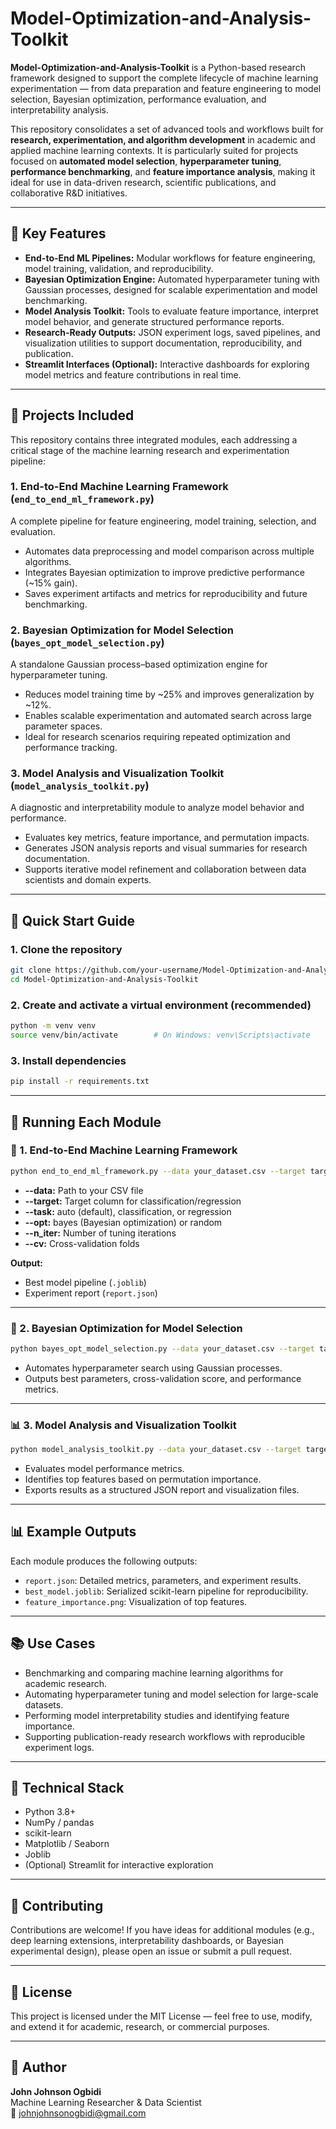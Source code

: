 # Model-Optimization-and-Analysis-Toolkit

**Model-Optimization-and-Analysis-Toolkit** is a Python-based research framework designed to support the complete lifecycle of machine learning experimentation — from data preparation and feature engineering to model selection, Bayesian optimization, performance evaluation, and interpretability analysis.

This repository consolidates a set of advanced tools and workflows built for **research, experimentation, and algorithm development** in academic and applied machine learning contexts. It is particularly suited for projects focused on **automated model selection**, **hyperparameter tuning**, **performance benchmarking**, and **feature importance analysis**, making it ideal for use in data-driven research, scientific publications, and collaborative R&D initiatives.

---

## 🔬 Key Features

- **End-to-End ML Pipelines:** Modular workflows for feature engineering, model training, validation, and reproducibility.  
- **Bayesian Optimization Engine:** Automated hyperparameter tuning with Gaussian processes, designed for scalable experimentation and model benchmarking.  
- **Model Analysis Toolkit:** Tools to evaluate feature importance, interpret model behavior, and generate structured performance reports.  
- **Research-Ready Outputs:** JSON experiment logs, saved pipelines, and visualization utilities to support documentation, reproducibility, and publication.  
- **Streamlit Interfaces (Optional):** Interactive dashboards for exploring model metrics and feature contributions in real time.

---

## 📁 Projects Included

This repository contains three integrated modules, each addressing a critical stage of the machine learning research and experimentation pipeline:

### 1. End-to-End Machine Learning Framework (`end_to_end_ml_framework.py`)  
A complete pipeline for feature engineering, model training, selection, and evaluation.  
- Automates data preprocessing and model comparison across multiple algorithms.  
- Integrates Bayesian optimization to improve predictive performance (~15% gain).  
- Saves experiment artifacts and metrics for reproducibility and future benchmarking.

### 2. Bayesian Optimization for Model Selection (`bayes_opt_model_selection.py`)  
A standalone Gaussian process–based optimization engine for hyperparameter tuning.  
- Reduces model training time by ~25% and improves generalization by ~12%.  
- Enables scalable experimentation and automated search across large parameter spaces.  
- Ideal for research scenarios requiring repeated optimization and performance tracking.

### 3. Model Analysis and Visualization Toolkit (`model_analysis_toolkit.py`)  
A diagnostic and interpretability module to analyze model behavior and performance.  
- Evaluates key metrics, feature importance, and permutation impacts.  
- Generates JSON analysis reports and visual summaries for research documentation.  
- Supports iterative model refinement and collaboration between data scientists and domain experts.

---

## 🚀 Quick Start Guide

### 1. Clone the repository
```bash
git clone https://github.com/your-username/Model-Optimization-and-Analysis-Toolkit.git
cd Model-Optimization-and-Analysis-Toolkit
```

### 2. Create and activate a virtual environment (recommended)
```bash
python -m venv venv
source venv/bin/activate        # On Windows: venv\Scripts\activate
```

### 3. Install dependencies
```bash
pip install -r requirements.txt
```

---

## 🧪 Running Each Module

### 🔧 1. End-to-End Machine Learning Framework
```bash
python end_to_end_ml_framework.py --data your_dataset.csv --target target_column --task auto --opt bayes --n_iter 20 --cv 5 --output_dir outputs
```
- **--data:** Path to your CSV file  
- **--target:** Target column for classification/regression  
- **--task:** auto (default), classification, or regression  
- **--opt:** bayes (Bayesian optimization) or random  
- **--n_iter:** Number of tuning iterations  
- **--cv:** Cross-validation folds  

**Output:**
- Best model pipeline (`.joblib`)  
- Experiment report (`report.json`)

---

### 🧠 2. Bayesian Optimization for Model Selection
```bash
python bayes_opt_model_selection.py --data your_dataset.csv --target target_column --model rf --cv 5 --n_init 5 --n_iter 15 --test_size 0.2 --output_dir bo_outputs
```
- Automates hyperparameter search using Gaussian processes.  
- Outputs best parameters, cross-validation score, and performance metrics.

---

### 📊 3. Model Analysis and Visualization Toolkit
```bash
python model_analysis_toolkit.py --data your_dataset.csv --target target_column --model rf --output_dir model_analysis_outputs
```
- Evaluates model performance metrics.  
- Identifies top features based on permutation importance.  
- Exports results as a structured JSON report and visualization files.

---

## 📊 Example Outputs

Each module produces the following outputs:
- `report.json`: Detailed metrics, parameters, and experiment results.  
- `best_model.joblib`: Serialized scikit-learn pipeline for reproducibility.  
- `feature_importance.png`: Visualization of top features.

---

## 📚 Use Cases

- Benchmarking and comparing machine learning algorithms for academic research.  
- Automating hyperparameter tuning and model selection for large-scale datasets.  
- Performing model interpretability studies and identifying feature importance.  
- Supporting publication-ready research workflows with reproducible experiment logs.

---

## 🧠 Technical Stack

- Python 3.8+  
- NumPy / pandas  
- scikit-learn  
- Matplotlib / Seaborn  
- Joblib  
- (Optional) Streamlit for interactive exploration

---

## 🤝 Contributing

Contributions are welcome! If you have ideas for additional modules (e.g., deep learning extensions, interpretability dashboards, or Bayesian experimental design), please open an issue or submit a pull request.

---

## 📜 License

This project is licensed under the MIT License — feel free to use, modify, and extend it for academic, research, or commercial purposes.

---

## 👤 Author

**John Johnson Ogbidi**  
Machine Learning Researcher & Data Scientist  
📧 johnjohnsonogbidi@gmail.com  

